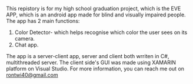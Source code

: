 This repistory is for my high school graduation project, which is the EVE APP, which is an android app made for blind and visually impaired people.
The app has 2 main functions:
1. Color Detector- which helps recognise which color the user sees on its camera.
2. Chat app.
   
The app is a server-client app, server and client both wrriten in C#, multithreaded server.
The client side's GUI was made using XAMARIN platform on Visual Studio.
For more information, you can reach me out on rontwi40@gmail.com
